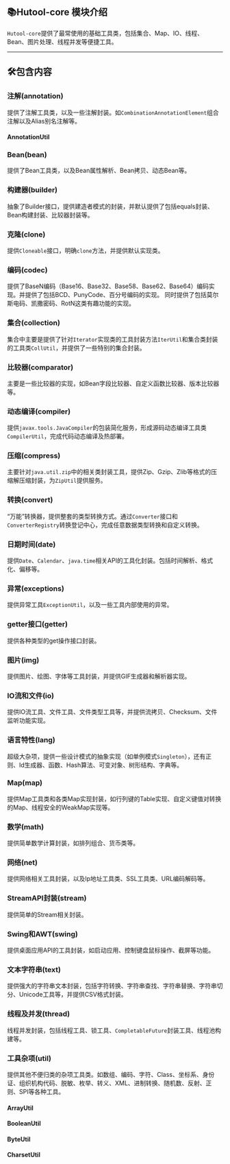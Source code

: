 ## 📚Hutool-core 模块介绍

`Hutool-core`提供了最常使用的基础工具类，包括集合、Map、IO、线程、Bean、图片处理、线程并发等便捷工具。

-------------------------------------------------------------------------------

## 🛠️包含内容

### 注解(annotation)

提供了注解工具类，以及一些注解封装。如`CombinationAnnotationElement`组合注解以及Alias别名注解等。
#### AnnotationUtil

### Bean(bean)

提供了Bean工具类，以及Bean属性解析、Bean拷贝、动态Bean等。

### 构建器(builder)

抽象了Builder接口，提供建造者模式的封装，并默认提供了包括equals封装、Bean构建封装、比较器封装等。

### 克隆(clone)

提供`Cloneable`接口，明确`clone`方法，并提供默认实现类。

### 编码(codec)

提供了BaseN编码（Base16、Base32、Base58、Base62、Base64）编码实现。并提供了包括BCD、PunyCode、百分号编码的实现。
同时提供了包括莫尔斯电码、凯撒密码、RotN这类有趣功能的实现。

### 集合(collection)

集合中主要是提供了针对`Iterator`实现类的工具封装方法`IterUtil`和集合类封装的工具类`CollUtil`，并提供了一些特别的集合封装。

### 比较器(comparator)

主要是一些比较器的实现，如Bean字段比较器、自定义函数比较器、版本比较器等。

### 动态编译(compiler)

提供`javax.tools.JavaCompiler`的包装简化服务，形成源码动态编译工具类`CompilerUtil`，完成代码动态编译及热部署。

### 压缩(compress)

主要针对`java.util.zip`中的相关类封装工具，提供Zip、Gzip、Zlib等格式的压缩解压缩封装，为`ZipUtil`提供服务。

### 转换(convert)

“万能”转换器，提供整套的类型转换方式。通过`Converter`接口和`ConverterRegistry`转换登记中心，完成任意数据类型转换和自定义转换。

### 日期时间(date)

提供`Date`、`Calendar`、`java.time`相关API的工具化封装。包括时间解析、格式化、偏移等。

### 异常(exceptions)

提供异常工具`ExceptionUtil`，以及一些工具内部使用的异常。

### getter接口(getter)

提供各种类型的get操作接口封装。

### 图片(img)

提供图片、绘图、字体等工具封装，并提供GIF生成器和解析器实现。

### IO流和文件(io)

提供IO流工具、文件工具、文件类型工具等，并提供流拷贝、Checksum、文件监听功能实现。

### 语言特性(lang)

超级大杂项，提供一些设计模式的抽象实现（如单例模式`Singleton`），还有正则、Id生成器、函数、Hash算法、可变对象、树形结构、字典等。

### Map(map)

提供Map工具类和各类Map实现封装，如行列键的Table实现、自定义键值对转换的Map、线程安全的WeakMap实现等。

### 数学(math)

提供简单数学计算封装，如排列组合、货币类等。

### 网络(net)

提供网络相关工具封装，以及Ip地址工具类、SSL工具类、URL编码解码等。

### StreamAPI封装(stream)

提供简单的Stream相关封装。

### Swing和AWT(swing)

提供桌面应用API的工具封装，如启动应用、控制键盘鼠标操作、截屏等功能。

### 文本字符串(text)

提供强大的字符串文本封装，包括字符转换、字符串查找、字符串替换、字符串切分、Unicode工具等，并提供CSV格式封装。

### 线程及并发(thread)

线程并发封装，包括线程工具、锁工具、`CompletableFuture`封装工具、线程池构建等。

### 工具杂项(util)

提供其他不便归类的杂项工具类。如数组、编码、字符、Class、坐标系、身份证、组织机构代码、脱敏、枚举、转义、XML、进制转换、随机数、反射、正则、SPI等各种工具。
#### ArrayUtil
#### BooleanUtil
#### ByteUtil
#### CharsetUtil